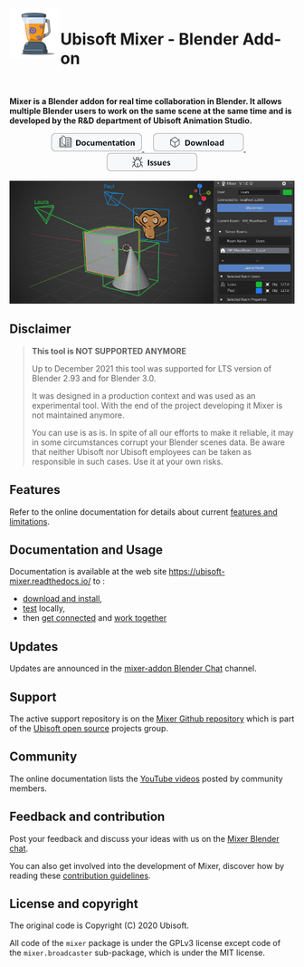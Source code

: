 <img align="left" width="auto" height="auto" src="doc/images/Logo_90_A.png">

# Ubisoft Mixer - Blender Add-on

</br>

**Mixer is a Blender addon for real time collaboration in Blender. It allows multiple Blender users to work on the same scene at the same time and is developed by the R&D department of Ubisoft Animation Studio.**

<p align="center">
  <a href="https://ubisoft-mixer.readthedocs.io" title="Consult the online documentation" target="_blank">
  <img src="doc/images/Documentation.png" width="160" />
  </a>
  &nbsp;&nbsp;&nbsp;
  <a href="https://github.com/ubisoft/mixer/releases/latest" title="Download latest version">
  <img src="doc/images/Download.png" width="160" />
  </a>
  &nbsp;&nbsp;&nbsp;
  <a href="https://github.com/ubisoft/mixer/issues" title="Report and follow issues">
  <img src="doc/images/Issues.png" width="160" />
  </a>
</p>



![Mixer screenshot](docs/img/home_mixer.png)

## Disclaimer
>**This tool is NOT SUPPORTED ANYMORE**
>
>Up to December 2021 this tool was supported for LTS version of Blender 2.93 and for Blender 3.0.
>
>It was designed in a production context and was used as an experimental tool. With the end of the project developing it Mixer is not maintained anymore.
>
>You can use is as is. In spite of all our efforts to make it reliable, it may in some circumstances corrupt your Blender scenes data.
Be aware that neither Ubisoft nor Ubisoft employees can be taken as responsible in such cases. Use it at your own risks.
>

## Features

Refer to the online documentation for details about current [features and limitations](https://ubisoft-mixer.readthedocs.io/en/latest/getting-started/features.html).

## Documentation and Usage

Documentation is available at the web site https://ubisoft-mixer.readthedocs.io/ to :

- [download and install](https://ubisoft-mixer.readthedocs.io/en/latest/getting-started/install.html),
- [test](https://ubisoft-mixer.readthedocs.io/en/latest/getting-started/first-steps.html) locally,
- then [get connected](https://ubisoft-mixer.readthedocs.io/en/latest/collaborate/get-connected.html) and [work together](https://ubisoft-mixer.readthedocs.io/en/latest/collaborate/work-together.html)

## Updates

Updates are announced in the [mixer-addon Blender Chat](https://blender.chat/channel/mixer-addon) channel.

## Support

The active support repository is on the [Mixer Github repository](https://github.com/ubisoft/mixer) which is part of the [Ubisoft open source](https://github.com/ubisoft) projects group.

## Community

The online documentation lists the [YouTube videos](https://ubisoft-mixer.readthedocs.io/en/latest/community/on_youtube.html) posted by community members.

## Feedback and contribution

Post your feedback and discuss your ideas with us on the [Mixer Blender chat](https://blender.chat/channel/mixer-addon).

You can also get involved into the development of Mixer, discover how by reading these [contribution guidelines](doc/README.md).

## License and copyright

The original code is Copyright (C) 2020 Ubisoft.

All code of the `mixer` package is under the GPLv3 license except code of the `mixer.broadcaster` sub-package, which is under the MIT license.

